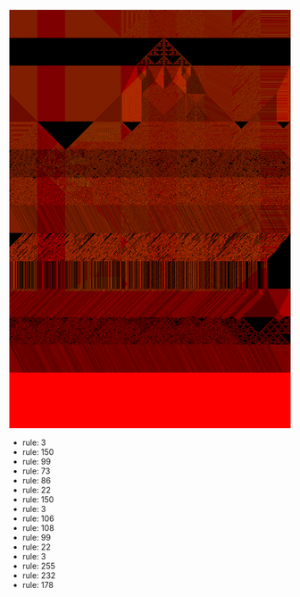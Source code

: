 ![photo](./output.png) 
 * rule: 3
* rule: 150
* rule: 99
* rule: 73
* rule: 86
* rule: 22
* rule: 150
* rule: 3
* rule: 106
* rule: 108
* rule: 99
* rule: 22
* rule: 3
* rule: 255
* rule: 232
* rule: 178
